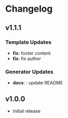 # Changelog

## v1.1.1

### Template Updates

- **fix**: footer content
- **fix**: fix author

### Generator Updates

- **docs**: : update README

## v1.0.0

- Initial release
